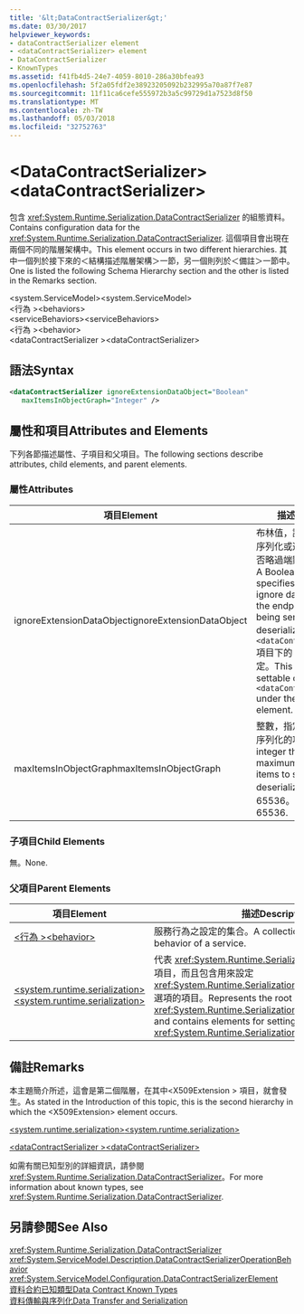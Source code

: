 ```yaml
---
title: '&lt;DataContractSerializer&gt;'
ms.date: 03/30/2017
helpviewer_keywords:
- dataContractSerializer element
- <dataContractSerializer> element
- DataContractSerializer
- KnownTypes
ms.assetid: f41fb4d5-24e7-4059-8010-286a30bfea93
ms.openlocfilehash: 5f2a05fdf2e38923205092b232995a70a87f7e87
ms.sourcegitcommit: 11f11ca6cefe555972b3a5c99729d1a7523d8f50
ms.translationtype: MT
ms.contentlocale: zh-TW
ms.lasthandoff: 05/03/2018
ms.locfileid: "32752763"
---
```

# <a name="ltdatacontractserializergt"></a><span data-ttu-id="a0790-102">&lt;DataContractSerializer&gt;</span><span class="sxs-lookup"><span data-stu-id="a0790-102">&lt;dataContractSerializer&gt;</span></span>
<span data-ttu-id="a0790-103">包含 <xref:System.Runtime.Serialization.DataContractSerializer> 的組態資料。</span><span class="sxs-lookup"><span data-stu-id="a0790-103">Contains configuration data for the <xref:System.Runtime.Serialization.DataContractSerializer>.</span></span> <span data-ttu-id="a0790-104">這個項目會出現在兩個不同的階層架構中。</span><span class="sxs-lookup"><span data-stu-id="a0790-104">This element occurs in two different hierarchies.</span></span> <span data-ttu-id="a0790-105">其中一個列於接下來的＜結構描述階層架構＞一節，另一個則列於＜備註＞一節中。</span><span class="sxs-lookup"><span data-stu-id="a0790-105">One is listed the following Schema Hierarchy section and the other is listed in the Remarks section.</span></span>  
  
 <span data-ttu-id="a0790-106">\<system.ServiceModel></span><span class="sxs-lookup"><span data-stu-id="a0790-106">\<system.ServiceModel></span></span>  
<span data-ttu-id="a0790-107">\<行為 ></span><span class="sxs-lookup"><span data-stu-id="a0790-107">\<behaviors></span></span>  
<span data-ttu-id="a0790-108">\<serviceBehaviors></span><span class="sxs-lookup"><span data-stu-id="a0790-108">\<serviceBehaviors></span></span>  
<span data-ttu-id="a0790-109">\<行為 ></span><span class="sxs-lookup"><span data-stu-id="a0790-109">\<behavior></span></span>  
<span data-ttu-id="a0790-110">\<dataContractSerializer ></span><span class="sxs-lookup"><span data-stu-id="a0790-110">\<dataContractSerializer></span></span>  
  
## <a name="syntax"></a><span data-ttu-id="a0790-111">語法</span><span class="sxs-lookup"><span data-stu-id="a0790-111">Syntax</span></span>  
  
```xml  
<dataContractSerializer ignoreExtensionDataObject="Boolean"  
   maxItemsInObjectGraph="Integer" />  
```  
  
## <a name="attributes-and-elements"></a><span data-ttu-id="a0790-112">屬性和項目</span><span class="sxs-lookup"><span data-stu-id="a0790-112">Attributes and Elements</span></span>  
 <span data-ttu-id="a0790-113">下列各節描述屬性、子項目和父項目。</span><span class="sxs-lookup"><span data-stu-id="a0790-113">The following sections describe attributes, child elements, and parent elements.</span></span>  
  
### <a name="attributes"></a><span data-ttu-id="a0790-114">屬性</span><span class="sxs-lookup"><span data-stu-id="a0790-114">Attributes</span></span>  
  
|<span data-ttu-id="a0790-115">項目</span><span class="sxs-lookup"><span data-stu-id="a0790-115">Element</span></span>|<span data-ttu-id="a0790-116">描述</span><span class="sxs-lookup"><span data-stu-id="a0790-116">Description</span></span>|  
|-------------|-----------------|  
|<span data-ttu-id="a0790-117">ignoreExtensionDataObject</span><span class="sxs-lookup"><span data-stu-id="a0790-117">ignoreExtensionDataObject</span></span>|<span data-ttu-id="a0790-118">布林值，該值會指定當端點序列化或還原序列化時，是否略過端點所提供的資料。</span><span class="sxs-lookup"><span data-stu-id="a0790-118">A Boolean value that specifies whether to ignore data supplied by the endpoint when it is being serialized or deserialized.</span></span> <span data-ttu-id="a0790-119">此屬性只能在 `<dataContractSerializer>` 項目下的 `<behavior>` 設定。</span><span class="sxs-lookup"><span data-stu-id="a0790-119">This attribute is settable only on the `<dataContractSerializer>` under the `<behavior>` element.</span></span>|  
|<span data-ttu-id="a0790-120">maxItemsInObjectGraph</span><span class="sxs-lookup"><span data-stu-id="a0790-120">maxItemsInObjectGraph</span></span>|<span data-ttu-id="a0790-121">整數，指定要序列化或還原序列化的項目數上限。</span><span class="sxs-lookup"><span data-stu-id="a0790-121">An integer that specifies the maximum number of items to serialize or deserialize.</span></span> <span data-ttu-id="a0790-122">此屬性為 65536。</span><span class="sxs-lookup"><span data-stu-id="a0790-122">This attribute is 65536.</span></span>|  
  
### <a name="child-elements"></a><span data-ttu-id="a0790-123">子項目</span><span class="sxs-lookup"><span data-stu-id="a0790-123">Child Elements</span></span>  
 <span data-ttu-id="a0790-124">無。</span><span class="sxs-lookup"><span data-stu-id="a0790-124">None.</span></span>  
  
### <a name="parent-elements"></a><span data-ttu-id="a0790-125">父項目</span><span class="sxs-lookup"><span data-stu-id="a0790-125">Parent Elements</span></span>  
  
|<span data-ttu-id="a0790-126">項目</span><span class="sxs-lookup"><span data-stu-id="a0790-126">Element</span></span>|<span data-ttu-id="a0790-127">描述</span><span class="sxs-lookup"><span data-stu-id="a0790-127">Description</span></span>|  
|-------------|-----------------|  
|[<span data-ttu-id="a0790-128">\<行為 ></span><span class="sxs-lookup"><span data-stu-id="a0790-128">\<behavior></span></span>](../../../../../docs/framework/configure-apps/file-schema/wcf/behavior-of-servicebehaviors.md)|<span data-ttu-id="a0790-129">服務行為之設定的集合。</span><span class="sxs-lookup"><span data-stu-id="a0790-129">A collection of settings for the behavior of a service.</span></span>|  
|[<span data-ttu-id="a0790-130">\<system.runtime.serialization></span><span class="sxs-lookup"><span data-stu-id="a0790-130">\<system.runtime.serialization></span></span>](../../../../../docs/framework/configure-apps/file-schema/wcf/system-runtime-serialization.md)|<span data-ttu-id="a0790-131">代表 <xref:System.Runtime.Serialization> 命名空間區段的根項目，而且包含用來設定 <xref:System.Runtime.Serialization.DataContractSerializer> 選項的項目。</span><span class="sxs-lookup"><span data-stu-id="a0790-131">Represents the root element for the <xref:System.Runtime.Serialization> namespace section and contains elements for setting options of the <xref:System.Runtime.Serialization.DataContractSerializer>.</span></span>|  
  
## <a name="remarks"></a><span data-ttu-id="a0790-132">備註</span><span class="sxs-lookup"><span data-stu-id="a0790-132">Remarks</span></span>  
 <span data-ttu-id="a0790-133">本主題簡介所述，這會是第二個階層，在其中\<X509Extension > 項目，就會發生。</span><span class="sxs-lookup"><span data-stu-id="a0790-133">As stated in the Introduction of this topic, this is the second hierarchy in which the \<X509Extension> element occurs.</span></span>  
  
 [<span data-ttu-id="a0790-134">\<system.runtime.serialization></span><span class="sxs-lookup"><span data-stu-id="a0790-134">\<system.runtime.serialization></span></span>](../../../../../docs/framework/configure-apps/file-schema/wcf/system-runtime-serialization.md)  
  
 [<span data-ttu-id="a0790-135">\<dataContractSerializer ></span><span class="sxs-lookup"><span data-stu-id="a0790-135">\<dataContractSerializer></span></span>](../../../../../docs/framework/configure-apps/file-schema/wcf/datacontractserializer-element.md)  
  
 <span data-ttu-id="a0790-136">如需有關已知型別的詳細資訊，請參閱 <xref:System.Runtime.Serialization.DataContractSerializer>。</span><span class="sxs-lookup"><span data-stu-id="a0790-136">For more information about known types, see <xref:System.Runtime.Serialization.DataContractSerializer>.</span></span>  
  
## <a name="see-also"></a><span data-ttu-id="a0790-137">另請參閱</span><span class="sxs-lookup"><span data-stu-id="a0790-137">See Also</span></span>  
 <xref:System.Runtime.Serialization.DataContractSerializer>  
 <xref:System.ServiceModel.Description.DataContractSerializerOperationBehavior>  
 <xref:System.ServiceModel.Configuration.DataContractSerializerElement>  
 [<span data-ttu-id="a0790-138">資料合約已知類型</span><span class="sxs-lookup"><span data-stu-id="a0790-138">Data Contract Known Types</span></span>](../../../../../docs/framework/wcf/feature-details/data-contract-known-types.md)  
 [<span data-ttu-id="a0790-139">資料傳輸與序列化</span><span class="sxs-lookup"><span data-stu-id="a0790-139">Data Transfer and Serialization</span></span>](../../../../../docs/framework/wcf/feature-details/data-transfer-and-serialization.md)
